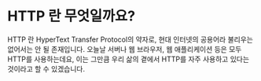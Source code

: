 # HTTP 란 무엇일까요?

 HTTP 란 HyperText Transfer Protocol의 약자로, 현대 인터넷의 공용어라 불리우는 없어서는 안 될 존재입니다. 오늘날 서버나 웹 브라우저, 웹 애플리케이션 등은 모두 HTTP를 사용하는데요, 이는 그만큼 우리 삶의 곁에서 HTTP를 자주 사용하고 있다는 것이라고 할 수 있겠습니다.